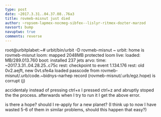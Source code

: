 ```yaml
---
type: post
date: ~2017.3.31..04.37.08..76a3
title: rovmeb-misnut just died
author: ~ropsem-lapmex-nocmeg-sibfex--lislyr-ritmex-dozter-marzod
navsort: bump
navuptwo: true
comments: reverse
---
```


root@urbitplabet:~# urbit/bin/urbit -D rovmeb-misnut
~
urbit: home is rovmeb-misnut
loom: mapped 2048MB
protected loom
live: loaded: MB/289.013.760
boot: installed 237 jets
arvo: time: ~2017.3.31..04.28.25..c75c
rest: checkpoint to event 1.134.176
rest: old 0v2.aejft, new 0vt.sfe4a
loaded passcode from rovmeb-misnut/.urb/code.~bidnys-narhep
record (rovmeb-misnut/.urb/egz.hope) is corrupt (j)

accidentaly instead of pressing ctrl+x I pressed ctrl+z and abruptly stoped the the process.
afterwards when I try to run it I get the above error.

is there a hope? should I re-apply for a new planet? (I think up to now I have wasted 5-6 of them in similar problems, should this happen that easy?)